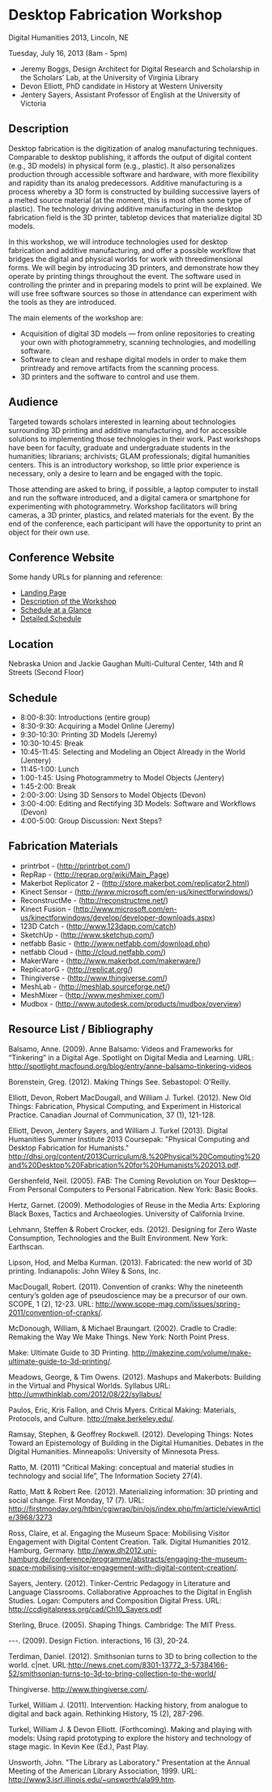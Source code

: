 # Desktop Fabrication Workshop 

Digital Humanities 2013, Lincoln, NE

Tuesday, July 16, 2013 (8am - 5pm) 

* Jeremy Boggs, Design Architect for Digital Research and Scholarship in the Scholars’ Lab, at the University of Virginia Library
* Devon Elliott, PhD candidate in History at Western University
* Jentery Sayers, Assistant Professor of English at the University of Victoria

## Description
Desktop fabrication is the digitization of analog manufacturing techniques. Comparable to desktop publishing, it affords the output of digital content (e.g., 3D models) in physical form (e.g., plastic). It also personalizes production through accessible software and hardware, with more flexibility and rapidity than its analog predecessors. Additive manufacturing is a process whereby a 3D form is constructed by building successive layers of a melted source material (at the moment, this is most often some type of plastic). The technology driving additive manufacturing in the desktop fabrication field is the 3D printer, tabletop devices that materialize digital 3D models.

In this workshop, we will introduce technologies used for desktop fabrication and additive manufacturing, and offer a possible workflow that bridges the digital and physical worlds for work with three­dimensional forms. We will begin by introducing 3D printers, and demonstrate how they operate by printing things throughout the event. The software used in controlling the printer and in preparing models to print will be explained. We will use free software sources so those in attendance can experiment with the tools as they are introduced.

The main elements of the workshop are:

* Acquisition of digital 3D models — from online repositories to creating your own with photogrammetry, scanning technologies, and modelling software.
* Software to clean and reshape digital models in order to make them print­ready and remove artifacts from the scanning process.
* 3D printers and the software to control and use them.

## Audience
Targeted towards scholars interested in learning about technologies surrounding 3D printing and additive manufacturing, and for accessible solutions to implementing those technologies in their work. Past workshops have been for faculty, graduate and undergraduate students in the humanities; librarians; archivists; GLAM professionals; digital humanities centers. This is an introductory workshop, so little prior experience is necessary, only a desire to learn and be engaged with the topic.

Those attending are asked to bring, if possible, a laptop computer to install and run the software introduced, and a digital camera or smartphone for experimenting with photogrammetry. Workshop facilitators will bring cameras, a 3D printer, plastics, and related materials for the event. By the end of the conference, each participant will have the opportunity to print an object for their own use.

## Conference Website

Some handy URLs for planning and reference: 

* [Landing Page](http://dh2013.unl.edu/)
* [Description of the Workshop](http://dh2013.unl.edu/schedule-and-events/workshops/#fabrication) 
* [Schedule at a Glance](http://dh2013.unl.edu/schedule-and-events/) 
* [Detailed Schedule](http://dh2013.unl.edu/schedule-and-events/detailed-schedule/) 

## Location

Nebraska Union and Jackie Gaughan Multi-Cultural Center, 14th and R Streets (Second Floor) 

## Schedule

* 8:00-8:30: Introductions (entire group)
* 8:30-9:30: Acquiring a Model Online (Jeremy)
* 9:30-10:30: Printing 3D Models (Jeremy)
* 10:30-10:45: Break
* 10:45-11:45: Selecting and Modeling an Object Already in the World (Jentery)
* 11:45-1:00: Lunch
* 1:00-1:45: Using Photogrammetry to Model Objects (Jentery)
* 1:45-2:00: Break
* 2:00-3:00: Using 3D Sensors to Model Objects (Devon)
* 3:00-4:00: Editing and Rectifying 3D Models: Software and Workflows (Devon)
* 4:00-5:00: Group Discussion: Next Steps?


## Fabrication Materials 

* printrbot - (http://printrbot.com/) 
* RepRap - (http://reprap.org/wiki/Main_Page) 
* Makerbot Replicator 2 - (http://store.makerbot.com/replicator2.html)
* Kinect Sensor - (http://www.microsoft.com/en-us/kinectforwindows/) 
* ReconstructMe - (http://reconstructme.net/)
* Kinect Fusion - (http://www.microsoft.com/en-us/kinectforwindows/develop/developer-downloads.aspx)
* 123D Catch - (http://www.123dapp.com/catch)
* SketchUp - (http://www.sketchup.com/)
* netfabb Basic - (http://www.netfabb.com/download.php)
* netfabb Cloud - (http://cloud.netfabb.com/)
* MakerWare - (http://www.makerbot.com/makerware/)
* ReplicatorG - (http://replicat.org/)
* Thingiverse - (http://www.thingiverse.com/)
* MeshLab - (http://meshlab.sourceforge.net/)
* MeshMixer - (http://www.meshmixer.com/)
* Mudbox - (http://www.autodesk.com/products/mudbox/overview) 

## Resource List / Bibliography 

Balsamo, Anne. (2009). Anne Balsamo: Videos and Frameworks for “Tinkering” in a Digital Age. Spotlight on Digital Media and Learning. URL: http://spotlight.macfound.org/blog/entry/anne-balsamo-tinkering-videos

Borenstein, Greg. (2012). Making Things See. Sebastopol: O'Reilly.

Elliott, Devon, Robert MacDougall, and William J. Turkel. (2012). New Old Things: Fabrication, Physical Computing, and Experiment in Historical Practice. Canadian Journal of Communication, 37 (1), 121-128.

Elliott, Devon, Jentery Sayers, and William J. Turkel (2013). Digital Humanities Summer Institute 2013 Coursepak: "Physical Computing and Desktop Fabrication for Humanists." http://dhsi.org/content/2013Curriculum/8.%20Physical%20Computing%20and%20Desktop%20Fabrication%20for%20Humanists%202013.pdf. 

Gershenfeld, Neil. (2005). FAB: The Coming Revolution on Your Desktop—From Personal Computers to Personal Fabrication. New York: Basic Books.

Hertz, Garnet. (2009). Methodologies of Reuse in the Media Arts: Exploring Black Boxes, Tactics and Archaeologies. University of California Irvine.

Lehmann, Steffen & Robert Crocker, eds. (2012). Designing for Zero Waste Consumption, Technologies and the Built Environment. New York: Earthscan.

Lipson, Hod, and Melba Kurman. (2013). Fabricated: the new world of 3D printing. Indianapolis: John Wiley & Sons, Inc.

MacDougall, Robert. (2011). Convention of cranks: Why the nineteenth century’s golden age of pseudoscience may be a precursor of our own. SCOPE, 1 (2), 12-23. URL: http://www.scope-mag.com/issues/spring-2011/convention-of-cranks/.

McDonough, William, & Michael Braungart. (2002). Cradle to Cradle: Remaking the Way We Make Things. New York: North Point Press.

Make: Ultimate Guide to 3D Printing. http://makezine.com/volume/make-ultimate-guide-to-3d-printing/.

Meadows, George, & Tim Owens. (2012). Mashups and Makerbots: Building in the Virtual and Physical Worlds. Syllabus URL: http://umwthinklab.com/2012/08/22/syllabus/

Paulos, Eric, Kris Fallon, and Chris Myers. Critical Making: Materials, Protocols, and Culture. http://make.berkeley.edu/. 

Ramsay, Stephen, & Geoffrey Rockwell. (2012). Developing Things: Notes Toward an Epistemology of Building in the Digital Humanities. Debates in the Digital Humanities. Minneapolis: University of Minnesota Press.

Ratto, M. (2011) “Critical Making: conceptual and material studies in technology and social life”, The Information Society 27(4).

Ratto, Matt & Robert Ree. (2012). Materializing information: 3D printing and social change. First Monday, 17 (7). URL: http://firstmonday.org/htbin/cgiwrap/bin/ojs/index.php/fm/article/viewArticle/3968/3273

Ross, Claire, et al. Engaging the Museum Space: Mobilising Visitor Engagement with Digital Content Creation. Talk. Digital Humanities 2012. Hamburg, Germany. http://www.dh2012.uni-hamburg.de/conference/programme/abstracts/engaging-the-museum-space-mobilising-visitor-engagement-with-digital-content-creation/.

Sayers, Jentery. (2012). Tinker-Centric Pedagogy in Literature and Language Classrooms. Collaborative Approaches to the Digital in English Studies. Logan: Computers and Composition Digital Press. URL: http://ccdigitalpress.org/cad/Ch10_Sayers.pdf

Sterling, Bruce. (2005). Shaping Things. Cambridge: The MIT Press.

---. (2009). Design Fiction. interactions, 16 (3), 20-24.

Terdiman, Daniel. (2012). Smithsonian turns to 3D to bring collection to the world. c|net. URL:http://news.cnet.com/8301-13772_3-57384166-52/smithsonian-turns-to-3d-to-bring-collection-to-the-world/

Thingiverse. http://www.thingiverse.com/.

Turkel, William J. (2011). Intervention: Hacking history, from analogue to digital and back again. Rethinking History, 15 (2), 287-296.

Turkel, William J. & Devon Elliott. (Forthcoming). Making and playing with models: Using rapid prototyping to explore the history and technology of stage magic. In Kevin Kee (Ed.), Past Play.

Unsworth, John. "The Library as Laboratory." Presentation at the Annual Meeting of the American Library Association, 1999. URL: http://www3.isrl.illinois.edu/~unsworth/ala99.htm.

